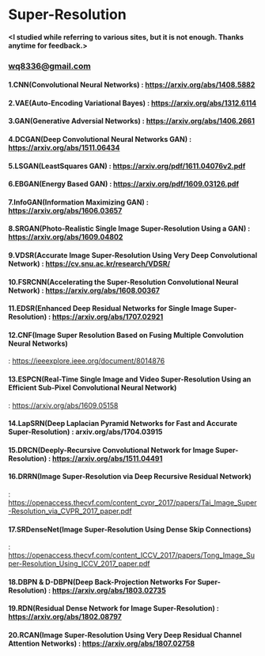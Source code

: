 # Super-Resolution

#### <I studied while referring to various sites, but it is not enough. Thanks anytime for feedback.>
### <wq8336@gmail.com>

#### 1.CNN(Convolutional Neural Networks) : https://arxiv.org/abs/1408.5882
#### 2.VAE(Auto-Encoding Variational Bayes) : https://arxiv.org/abs/1312.6114
#### 3.GAN(Generative Adversial Networks) : https://arxiv.org/abs/1406.2661
#### 4.DCGAN(Deep Convolutional Neural Networks GAN) : https://arxiv.org/abs/1511.06434
#### 5.LSGAN(LeastSquares GAN) : https://arxiv.org/pdf/1611.04076v2.pdf
#### 6.EBGAN(Energy Based GAN) : https://arxiv.org/pdf/1609.03126.pdf
#### 7.InfoGAN(Information Maximizing GAN) : https://arxiv.org/abs/1606.03657
#### 8.SRGAN(Photo-Realistic Single Image Super-Resolution Using a GAN) : https://arxiv.org/abs/1609.04802
#### 9.VDSR(Accurate Image Super-Resolution Using Very Deep Convolutional Network) : https://cv.snu.ac.kr/research/VDSR/
#### 10.FSRCNN(Accelerating the Super-Resolution Convolutional Neural Network) : https://arxiv.org/abs/1608.00367
#### 11.EDSR(Enhanced Deep Residual Networks for Single Image Super-Resolution) : https://arxiv.org/abs/1707.02921
#### 12.CNF(Image Super Resolution Based on Fusing Multiple Convolution Neural Networks) 
: https://ieeexplore.ieee.org/document/8014876
#### 13.ESPCN(Real-Time Single Image and Video Super-Resolution Using an Efficient Sub-Pixel Convolutional Neural Network) 
: https://arxiv.org/abs/1609.05158
#### 14.LapSRN(Deep Laplacian Pyramid Networks for Fast and Accurate Super-Resolution) : arxiv.org/abs/1704.03915
#### 15.DRCN(Deeply-Recursive Convolutional Network for Image Super-Resolution) : https://arxiv.org/abs/1511.04491
#### 16.DRRN(Image Super-Resolution via Deep Recursive Residual Network) 
: https://openaccess.thecvf.com/content_cvpr_2017/papers/Tai_Image_Super-Resolution_via_CVPR_2017_paper.pdf
#### 17.SRDenseNet(Image Super-Resolution Using Dense Skip Connections) 
: https://openaccess.thecvf.com/content_ICCV_2017/papers/Tong_Image_Super-Resolution_Using_ICCV_2017_paper.pdf
#### 18.DBPN & D-DBPN(Deep Back-Projection Networks For Super-Resolution) : https://arxiv.org/abs/1803.02735
#### 19.RDN(Residual Dense Network for Image Super-Resolution) : https://arxiv.org/abs/1802.08797
#### 20.RCAN(Image Super-Resolution Using Very Deep Residual Channel Attention Networks) : https://arxiv.org/abs/1807.02758 








